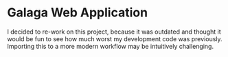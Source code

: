 # Galaga Web Application

I decided to re-work on this project, because it was outdated and thought it would be fun to see how much worst my development code was previously. Importing this to a more modern workflow may be intuitively challenging.
